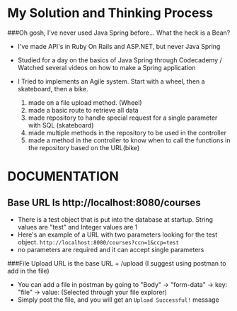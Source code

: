 # My Solution and Thinking Process


###Oh gosh, I've never used Java Spring before... What the heck is a Bean?
- I've made API's in Ruby On Rails and ASP.NET, but never Java Spring
- Studied for a day on the basics of Java Spring through Codecademy / Watched several videos on how to make a Spring application


- I Tried to implements an Agile system. Start with a wheel, then a skateboard, then a bike. 
  1.  made on a file upload method. (Wheel)
  2.  made a basic route to retrieve all data
  3.  made repository to handle special request for a single parameter with SQL (skateboard)
  4.  made multiple methods in the repository to be used in the controller
  5.  made a method in the controller to know when to call the functions in the repository based on the URL(bike)
  
    
# DOCUMENTATION
## Base URL Is http://localhost:8080/courses
  - There is a test object that is put into the database at startup. String values are "test" and Integer values are 1
  - Here's an example of a URL with two parameters looking for the test object. `http://localhost:8080/courses?ccn=1&ccp=test`
  - no parameters are required and it can accept single parameters


###File Upload URL is the base URL + /upload (I suggest using postman to add in the file)
  - You can add a file in postman by going to "Body" -> "form-data" -> key: "file" -> value: (Selected through your file explorer)
  - Simply post the file, and you will get an `Upload Successful!` message
